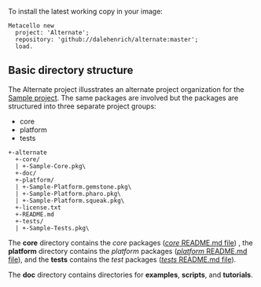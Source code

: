 To install the latest working copy in your image:

```Smalltalk
Metacello new
  project: 'Alternate';
  repository: 'github://dalehenrich/alternate:master';
  load.
```

## Basic directory structure

The Alternate project illusstrates an alternate project organization for the [Sample project][1]. The same packages are involved
but the packages are structured into three separate project groups:

 * core
 * platform
 * tests

```
+-alternate
  +-core/
  | +-Sample-Core.pkg\
  +-doc/
  +-platform/
  | +-Sample-Platform.gemstone.pkg\
  | +-Sample-Platform.pharo.pkg\
  | +-Sample-Platform.squeak.pkg\
  +-license.txt
  +-README.md
  +-tests/
  | +-Sample-Tests.pkg\
```

The **core** directory contains the *core* packages
([*core* README.md file](core/README.md))
, the **platform** directory contains the *platform* packages
([*platform* README.md file](platform/README.md)), and
the **tests** contains the *test* packages
([*tests* README.md file](tests/README.md)).

The **doc** directory contains directories for **examples**, **scripts**, and **tutorials**. 

[1]: https://github.com/dalehenrich/sample